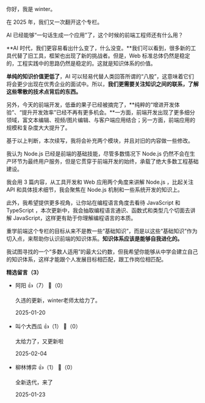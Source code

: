 你好，我是 winter。

在 2025 年，我们又一次翻开这个专栏。

AI 已经能够“一句话生成一个应用”了，这个时候的前端工程师还有什么用？

**AI 时代，我们更容易看出什么变了，什么没变。**我们可以看到，很多新的工具代替了旧工具，框架也出现了新的挑战者。但是，Web 标准总体仍然是稳定的，工程实践中的思路仍然是稳定的。这就是知识体系的价值。

**单纯的知识价值更低了**，AI 可以轻易代替人类回答所谓的“八股”，这意味着它们将会更少出现在优秀企业的面试中。所以，**我们更需要关注知识之间的联系，了解这些零散的技术点背后的东西。**

另外，今天的前端开发，低垂的果子已经被摘完了，**纯粹的“增进开发体验”、“提升开发效率”已经不再有更多机会。**一方面，前端开发出现了更多细分领域，富文本编辑、视频/图片编辑、与客户端应用结合；另一方面，前端应用的规模和复杂度大大提升了。

基于以上判断，本次续写，我将会补充两个模块，并且对旧的内容做一些修改。

我认为 Node.js 已经是前端的基础技能，尽管多数情况下 Node.js 仍然不会在生产环节为最终用户服务，但是它贯穿于前端开发的始终，承载了绝大多数工程基础建设。

我会用 3 篇内容，从工具开发和 Web 应用两个角度来讲解 Node.js ，比起关注 API 和具体技术细节，我会聚焦在 Node.js 机制和一些系统开发的知识上。

此外，我希望提供更多视角，让你站在编程语言角度去看待 JavaScript 和 TypeScript ，本次更新中，我会抽取编程语言通识、函数式和类型几个切面去讲解 JavaScript，这样更有助于你理解编程语言的本质。

重学前端这个专栏的目标从来不是教一些“基础知识”，而是以这些“基础知识”作为切入点，来帮助你认识前端的知识体系。**知识体系应该是能够自我进化的。**

我试图寻找的一个“多数人适用”的最大公约数，但我希望你能够从中学会建立自己的知识体系，这样才能跟个人发展目标相匹配，跟工作岗位相匹配。
<div><strong>精选留言（3）</strong></div><ul>
<li><span>阿阳</span> 👍（7） 💬（0）<p>久违的更新，winter老师太给力了。</p>2025-01-20</li><br/><li><span>叫个大西瓜</span> 👍（1） 💬（0）<p>太给力了，又更新啦</p>2025-02-04</li><br/><li><span>柳林博弈</span> 👍（1） 💬（0）<p>全新迭代，来了</p>2025-01-23</li><br/>
</ul>